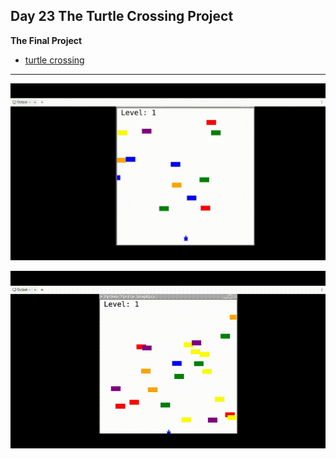 ## Day 23 The Turtle Crossing Project

**The Final Project**

- [turtle crossing](https://replit.com/@supercodr/turtle-crossing)

---

![](turtle-1.gif)


![](turtle-2.gif)